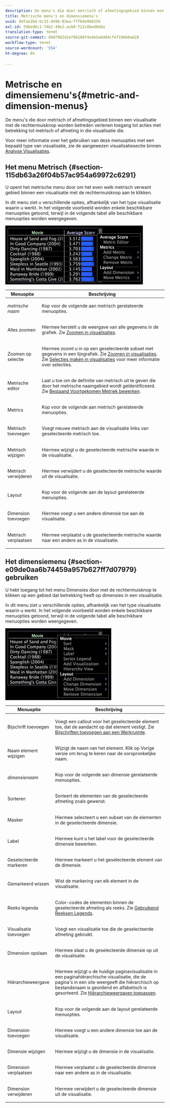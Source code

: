 ```yaml
---
description: De menu's die door metrisch of afmetingsgebied binnen een visualisatie met de rechtermuisknop worden betreden verlenen toegang tot acties met betrekking tot metrisch of afmeting in die visualisatie die.
title: Metrische menu's en dimensiemenu's
uuid: 0dfae2bd-6c33-4496-83ea-f7f6de960259
exl-id: 59bed6c1-74b2-49e2-ac68-f22c8bed668a
translation-type: tm+mt
source-git-commit: d9df90242ef96188f4e4b5e6d04cfef196b0a628
workflow-type: tm+mt
source-wordcount: '554'
ht-degree: 0%

---
```


# Metrische en dimensiemenu&#39;s{#metric-and-dimension-menus}

De menu&#39;s die door metrisch of afmetingsgebied binnen een visualisatie met de rechtermuisknop worden betreden verlenen toegang tot acties met betrekking tot metrisch of afmeting in die visualisatie die.

Voor meer informatie over het gebruiken van deze menuopties met een bepaald type van visualisatie, zie de aangewezen visualisatiesectie binnen [Analyse Visualisaties](../../../home/c-get-started/c-analysis-vis/c-analysis-vis.md).

## Het menu Metrisch {#section-115db63a26f04b57ac954a69972c6291}

U opent het metrische menu door om het even welk metrisch verwant gebied binnen een visualisatie met de rechtermuisknop aan te klikken.

In dit menu ziet u verschillende opties, afhankelijk van het type visualisatie waarin u werkt. In het volgende voorbeeld worden enkele beschikbare menuopties getoond, terwijl in de volgende tabel alle beschikbare menuopties worden weergegeven.

![](assets/mnu_Metric.png)

<table id="table_81EFAC2D754843DD98C2DDF81A35A2B4"> 
 <thead> 
  <tr> 
   <th colname="col1" class="entry"> Menuoptie </th> 
   <th colname="col2" class="entry"> Beschrijving </th> 
  </tr> 
 </thead>
 <tbody> 
  <tr> 
   <td colname="col1"> <i>metrische naam</i> </td> 
   <td colname="col2"> <p>Kop voor de volgende aan metrisch gerelateerde menuopties. </p> </td> 
  </tr> 
  <tr> 
   <td colname="col1"> <p>Alles zoomen </p> </td> 
   <td colname="col2"> <p>Hiermee herstelt u de weergave van alle gegevens in de grafiek. Zie <a href="../../../home/c-get-started/c-vis/c-zoom-vis.md#concept-7e33670bb5344f78a316f1a84cc20530"> Zoomen in visualisaties</a>. </p> </td> 
  </tr> 
  <tr> 
   <td colname="col1"> <p>Zoomen op selectie </p> </td> 
   <td colname="col2"> <p>Hiermee zoomt u in op een geselecteerde subset met gegevens in een lijngrafiek. Zie <a href="../../../home/c-get-started/c-vis/c-zoom-vis.md#concept-7e33670bb5344f78a316f1a84cc20530"> Zoomen in visualisaties</a>. Zie <a href="../../../home/c-get-started/c-vis/c-sel-vis/c-sel-vis.md#concept-012870ec22c7476e9afbf3b8b2515746"> Selecties maken in visualisaties</a> voor meer informatie over selecties. </p> </td> 
  </tr> 
  <tr> 
   <td colname="col1"> <p>Metrische editor </p> </td> 
   <td colname="col2"> <p>Laat u toe om de definitie van metrisch uit te geven die door het metrische naamgebied wordt geïdentificeerd. Zie <a href="../../../home/c-get-started/c-admin-intrf/c-prof-mgr/c-drvd-mtrcs.md#section-db6d924cf4e14bcc8d57cfe1059fc797"> Bestaand Voortgekomen Metriek bewerken</a>. </p> </td> 
  </tr> 
  <tr> 
   <td colname="col1"> <p>Metrics </p> </td> 
   <td colname="col2"> <p>Kop voor de volgende aan metrisch gerelateerde menuopties. </p> </td> 
  </tr> 
  <tr> 
   <td colname="col1"> <p>Metrisch toevoegen </p> </td> 
   <td colname="col2"> <p>Voegt nieuwe metrisch aan de visualisatie links van geselecteerde metrisch toe. </p> </td> 
  </tr> 
  <tr> 
   <td colname="col1"> <p>Metrisch wijzigen </p> </td> 
   <td colname="col2"> <p>Hiermee wijzigt u de geselecteerde metrische waarde in de visualisatie. </p> </td> 
  </tr> 
  <tr> 
   <td colname="col1"> <p>Metrisch verwijderen </p> </td> 
   <td colname="col2"> <p>Hiermee verwijdert u de geselecteerde metrische waarde uit de visualisatie. </p> </td> 
  </tr> 
  <tr> 
   <td colname="col1"> <p>Layout </p> </td> 
   <td colname="col2"> <p>Kop voor de volgende aan de layout gerelateerde menuopties. </p> </td> 
  </tr> 
  <tr> 
   <td colname="col1"> <p>Dimension toevoegen </p> </td> 
   <td colname="col2"> <p>Hiermee voegt u een andere dimensie toe aan de visualisatie. </p> </td> 
  </tr> 
  <tr> 
   <td colname="col1"> <p>Metrisch verplaatsen </p> </td> 
   <td colname="col2"> <p>Hiermee verplaatst u de geselecteerde metrische waarde naar een andere as in de visualisatie. </p> </td> 
  </tr> 
 </tbody> 
</table>

## Het dimensiemenu {#section-e09de0aa6b74459a957b627ff7d07979} gebruiken

U hebt toegang tot het menu Dimensies door met de rechtermuisknop te klikken op een gebied dat betrekking heeft op dimensies in een visualisatie.

In dit menu ziet u verschillende opties, afhankelijk van het type visualisatie waarin u werkt. In het volgende voorbeeld worden enkele beschikbare menuopties getoond, terwijl in de volgende tabel alle beschikbare menuopties worden weergegeven.

![](assets/mnu_Dimension.png)

<table id="table_D8BB675B710B48A783B1C9EB206033E9"> 
 <thead> 
  <tr> 
   <th colname="col1" class="entry"> Menuoptie </th> 
   <th colname="col2" class="entry"> Beschrijving </th> 
  </tr> 
 </thead>
 <tbody> 
  <tr> 
   <td colname="col1"> <p>Bijschrift toevoegen </p> </td> 
   <td colname="col2"> <p>Voegt een callout voor het geselecteerde element toe, dat de aandacht op dat element vestigt. Zie <a href="../../../home/c-get-started/c-vis/c-call-wkspc.md#concept-212b09e763044d938987b4a9c658adc0"> Bijschriften toevoegen aan een Werkruimte</a>. </p> </td> 
  </tr> 
  <tr> 
   <td colname="col1"> <p>Naam element wijzigen </p> </td> 
   <td colname="col2"> <p>Wijzigt de naam van het element. Klik op <span class="uicontrol"> Vorige versie</span> om terug te keren naar de oorspronkelijke naam. </p> </td> 
  </tr> 
  <tr> 
   <td colname="col1"> <p><i>dimensienaam</i> </p> </td> 
   <td colname="col2"> <p>Kop voor de volgende aan dimensie gerelateerde menuopties. </p> </td> 
  </tr> 
  <tr> 
   <td colname="col1"> <p>Sorteren </p> </td> 
   <td colname="col2"> <p>Sorteert de elementen van de geselecteerde afmeting zoals gewenst. </p> </td> 
  </tr> 
  <tr> 
   <td colname="col1"> <p>Masker </p> </td> 
   <td colname="col2"> <p>Hiermee selecteert u een subset van de elementen in de geselecteerde dimensie. </p> </td> 
  </tr> 
  <tr> 
   <td colname="col1"> <p>Label </p> </td> 
   <td colname="col2"> <p>Hiermee kunt u het label voor de geselecteerde dimensie bewerken. </p> </td> 
  </tr> 
  <tr> 
   <td colname="col1"> <p>Geselecteerde markeren </p> </td> 
   <td colname="col2"> <p>Hiermee markeert u het geselecteerde element van de dimensie. </p> </td> 
  </tr> 
  <tr> 
   <td colname="col1"> <p>Gemarkeerd wissen </p> </td> 
   <td colname="col2"> <p>Wist de markering van elk element in de visualisatie. </p> </td> 
  </tr> 
  <tr> 
   <td colname="col1"> <p>Reeks legenda </p> </td> 
   <td colname="col2"> <p>Color-codes de elementen binnen de geselecteerde afmeting als reeks. Zie <a href="../../../home/c-get-started/c-analysis-vis/c-tables/c-srs-leg.md#concept-c48042a705524bc4b63cd6f24874cc12"> Gebruikend Reeksen Legends</a>. </p> </td> 
  </tr> 
  <tr> 
   <td colname="col1"> <p>Visualisatie toevoegen </p> </td> 
   <td colname="col2"> <p>Voegt een visualisatie toe die de geselecteerde afmeting gebruikt. </p> </td> 
  </tr> 
  <tr> 
   <td colname="col1"> <p>Dimension opslaan </p> </td> 
   <td colname="col2"> <p>Hiermee slaat u de geselecteerde dimensie op uit de visualisatie. </p> </td> 
  </tr> 
  <tr> 
   <td colname="col1"> <p>Hiërarchieweergave </p> </td> 
   <td colname="col2"> <p>Hiermee wijzigt u de huidige paginavisualisatie in een paginahiërarchische visualisatie, die de pagina's in een site weergeeft die hiërarchisch op bestandsnaam is geordend en alfabetisch is gesorteerd. Zie <a href="../../../home/c-get-started/c-analysis-vis/c-tables/c-hier-vews.md#concept-b461183424a841eb94f8143a0eaf9bff"> Hiërarchieweergaven toepassen</a>. </p> </td> 
  </tr> 
  <tr> 
   <td colname="col1"> <p>Layout </p> </td> 
   <td colname="col2"> <p>Kop voor de volgende aan de layout gerelateerde menuopties. </p> </td> 
  </tr> 
  <tr> 
   <td colname="col1"> <p>Dimension toevoegen </p> </td> 
   <td colname="col2"> <p>Hiermee voegt u een andere dimensie toe aan de visualisatie. </p> </td> 
  </tr> 
  <tr> 
   <td colname="col1"> <p>Dimensie wijzigen </p> </td> 
   <td colname="col2"> <p>Hiermee wijzigt u de dimensie in de visualisatie. </p> </td> 
  </tr> 
  <tr> 
   <td colname="col1"> <p>Dimension verplaatsen </p> </td> 
   <td colname="col2"> <p>Hiermee verplaatst u de geselecteerde dimensie naar een andere as in de visualisatie. </p> </td> 
  </tr> 
  <tr> 
   <td colname="col1"> <p>Dimension verwijderen </p> </td> 
   <td colname="col2"> <p>Hiermee verwijdert u de geselecteerde dimensie uit de visualisatie. </p> </td> 
  </tr> 
 </tbody> 
</table>

